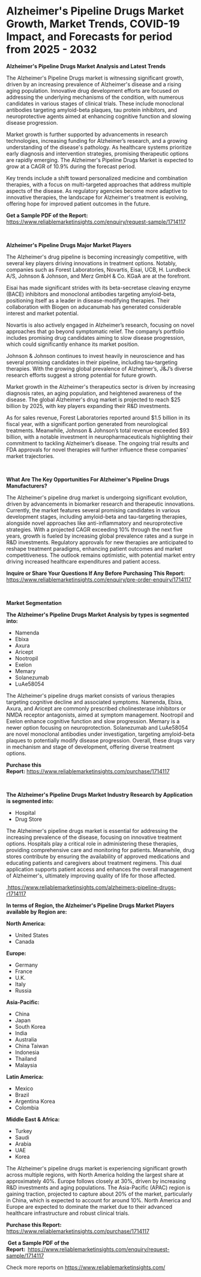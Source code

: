 <p><h1>Alzheimer's Pipeline Drugs Market Growth, Market Trends, COVID-19 Impact, and Forecasts for period from 2025 - 2032</h1></p><p><strong>Alzheimer's Pipeline Drugs Market Analysis and Latest Trends</strong></p>
<p><p>The Alzheimer's Pipeline Drugs market is witnessing significant growth, driven by an increasing prevalence of Alzheimer's disease and a rising aging population. Innovative drug development efforts are focused on addressing the underlying mechanisms of the condition, with numerous candidates in various stages of clinical trials. These include monoclonal antibodies targeting amyloid-beta plaques, tau protein inhibitors, and neuroprotective agents aimed at enhancing cognitive function and slowing disease progression.</p><p>Market growth is further supported by advancements in research technologies, increasing funding for Alzheimer’s research, and a growing understanding of the disease's pathology. As healthcare systems prioritize early diagnosis and intervention strategies, promising therapeutic options are rapidly emerging. The Alzheimer's Pipeline Drugs Market is expected to grow at a CAGR of 10.9% during the forecast period. </p><p>Key trends include a shift toward personalized medicine and combination therapies, with a focus on multi-targeted approaches that address multiple aspects of the disease. As regulatory agencies become more adaptive to innovative therapies, the landscape for Alzheimer's treatment is evolving, offering hope for improved patient outcomes in the future.</p></p>
<p><strong>Get a Sample PDF of the Report:&nbsp;</strong> <a href="https://www.reliablemarketinsights.com/enquiry/request-sample/1714117?utm_campaign=3361&utm_medium=2&utm_source=Github&utm_content=ia&utm_term=28032025&utm_id=alzheimers-pipeline-drugs">https://www.reliablemarketinsights.com/enquiry/request-sample/1714117</a></p>
<p>&nbsp;</p>
<p><strong>Alzheimer's Pipeline Drugs Major Market Players</strong></p>
<p><p>The Alzheimer's drug pipeline is becoming increasingly competitive, with several key players driving innovations in treatment options. Notably, companies such as Forest Laboratories, Novartis, Eisai, UCB, H. Lundbeck A/S, Johnson & Johnson, and Merz GmbH & Co. KGaA are at the forefront.</p><p>Eisai has made significant strides with its beta-secretase cleaving enzyme (BACE) inhibitors and monoclonal antibodies targeting amyloid-beta, positioning itself as a leader in disease-modifying therapies. Their collaboration with Biogen on aducanumab has generated considerable interest and market potential.</p><p>Novartis is also actively engaged in Alzheimer’s research, focusing on novel approaches that go beyond symptomatic relief. The company’s portfolio includes promising drug candidates aiming to slow disease progression, which could significantly enhance its market position.</p><p>Johnson & Johnson continues to invest heavily in neuroscience and has several promising candidates in their pipeline, including tau-targeting therapies. With the growing global prevalence of Alzheimer’s, J&J’s diverse research efforts suggest a strong potential for future growth.</p><p>Market growth in the Alzheimer's therapeutics sector is driven by increasing diagnosis rates, an aging population, and heightened awareness of the disease. The global Alzheimer's drug market is projected to reach $25 billion by 2025, with key players expanding their R&D investments.</p><p>As for sales revenue, Forest Laboratories reported around $1.5 billion in its fiscal year, with a significant portion generated from neurological treatments. Meanwhile, Johnson & Johnson’s total revenue exceeded $93 billion, with a notable investment in neuropharmaceuticals highlighting their commitment to tackling Alzheimer’s disease. The ongoing trial results and FDA approvals for novel therapies will further influence these companies' market trajectories.</p></p>
<p>&nbsp;</p>
<p><strong>What Are The Key Opportunities For Alzheimer's Pipeline Drugs Manufacturers?</strong></p>
<p><p>The Alzheimer's pipeline drug market is undergoing significant evolution, driven by advancements in biomarker research and therapeutic innovations. Currently, the market features several promising candidates in various development stages, including amyloid-beta and tau-targeting therapies, alongside novel approaches like anti-inflammatory and neuroprotective strategies. With a projected CAGR exceeding 10% through the next five years, growth is fueled by increasing global prevalence rates and a surge in R&D investments. Regulatory approvals for new therapies are anticipated to reshape treatment paradigms, enhancing patient outcomes and market competitiveness. The outlook remains optimistic, with potential market entry driving increased healthcare expenditures and patient access.</p></p>
<p><strong>Inquire or Share Your Questions If Any Before Purchasing This Report:</strong> <a href="https://www.reliablemarketinsights.com/enquiry/pre-order-enquiry/1714117?utm_campaign=3361&utm_medium=2&utm_source=Github&utm_content=ia&utm_term=28032025&utm_id=alzheimers-pipeline-drugs">https://www.reliablemarketinsights.com/enquiry/pre-order-enquiry/1714117</a></p>
<p>&nbsp;</p>
<p><strong>Market Segmentation</strong></p>
<p><strong>The Alzheimer's Pipeline Drugs Market Analysis by types is segmented into:</strong></p>
<p><ul><li>Namenda</li><li>Ebixa</li><li>Axura</li><li>Aricept</li><li>Nootropil</li><li>Exelon</li><li>Memary</li><li>Solanezumab</li><li>LuAe58054</li></ul></p>
<p><p>The Alzheimer's pipeline drugs market consists of various therapies targeting cognitive decline and associated symptoms. Namenda, Ebixa, Axura, and Aricept are commonly prescribed cholinesterase inhibitors or NMDA receptor antagonists, aimed at symptom management. Nootropil and Exelon enhance cognitive function and slow progression. Memary is a newer option focusing on neuroprotection. Solanezumab and LuAe58054 are novel monoclonal antibodies under investigation, targeting amyloid-beta plaques to potentially modify disease progression. Overall, these drugs vary in mechanism and stage of development, offering diverse treatment options.</p></p>
<p><strong>Purchase this Report:&nbsp;</strong><a href="https://www.reliablemarketinsights.com/purchase/1714117?utm_campaign=3361&utm_medium=2&utm_source=Github&utm_content=ia&utm_term=28032025&utm_id=alzheimers-pipeline-drugs">https://www.reliablemarketinsights.com/purchase/1714117</a></p>
<p>&nbsp;</p>
<p><strong>The Alzheimer's Pipeline Drugs Market Industry Research by Application is segmented into:</strong></p>
<p><ul><li>Hospital</li><li>Drug Store</li></ul></p>
<p><p>The Alzheimer's pipeline drugs market is essential for addressing the increasing prevalence of the disease, focusing on innovative treatment options. Hospitals play a critical role in administering these therapies, providing comprehensive care and monitoring for patients. Meanwhile, drug stores contribute by ensuring the availability of approved medications and educating patients and caregivers about treatment regimens. This dual application supports patient access and enhances the overall management of Alzheimer's, ultimately improving quality of life for those affected.</p></p>
<p><a href="https://www.reliablemarketinsights.com/alzheimers-pipeline-drugs-r1714117?utm_campaign=3361&utm_medium=2&utm_source=Github&utm_content=ia&utm_term=28032025&utm_id=alzheimers-pipeline-drugs">&nbsp;https://www.reliablemarketinsights.com/alzheimers-pipeline-drugs-r1714117</a></p>
<p><strong>In terms of Region, the Alzheimer's Pipeline Drugs Market Players available by Region are:</strong></p>
<p>
    <p> <strong> North America: </strong>
        <ul>
            <li>United States</li>
            <li>Canada</li>
        </ul>
        </p> 
    <p> <strong> Europe: </strong>
        <ul>
            <li>Germany</li>
            <li>France</li>
            <li>U.K.</li>
            <li>Italy</li>
            <li>Russia</li>
        </ul>
        </p> 
    <p> <strong> Asia-Pacific: </strong>
        <ul>
            <li>China</li>
            <li>Japan</li>
            <li>South Korea</li>
            <li>India</li>
            <li>Australia</li>
            <li>China Taiwan</li>
            <li>Indonesia</li>
            <li>Thailand</li>
            <li>Malaysia</li>
        </ul>
        </p> 
    <p> <strong> Latin America: </strong>
        <ul>
            <li>Mexico</li>
            <li>Brazil</li>
            <li>Argentina Korea</li>
            <li>Colombia</li>
        </ul>
        </p> 
    <p> <strong> Middle East & Africa: </strong>
        <ul>
            <li>Turkey</li>
            <li>Saudi</li>
            <li>Arabia</li>
            <li>UAE</li>
            <li>Korea</li>
        </ul>
    </p>
    </p>
<p><p>The Alzheimer's pipeline drugs market is experiencing significant growth across multiple regions, with North America holding the largest share at approximately 40%. Europe follows closely at 30%, driven by increasing R&D investments and aging populations. The Asia-Pacific (APAC) region is gaining traction, projected to capture about 20% of the market, particularly in China, which is expected to account for around 10%. North America and Europe are expected to dominate the market due to their advanced healthcare infrastructure and robust clinical trials.</p></p>
<p><strong>Purchase this Report: </strong><a href="https://www.reliablemarketinsights.com/purchase/1714117?utm_campaign=3361&utm_medium=2&utm_source=Github&utm_content=ia&utm_term=28032025&utm_id=alzheimers-pipeline-drugs">https://www.reliablemarketinsights.com/purchase/1714117</a></p>
<p>&nbsp;<strong>Get a Sample PDF of the Report:&nbsp;&nbsp;</strong><a href="https://www.reliablemarketinsights.com/enquiry/request-sample/1714117?utm_campaign=3361&utm_medium=2&utm_source=Github&utm_content=ia&utm_term=28032025&utm_id=alzheimers-pipeline-drugs">https://www.reliablemarketinsights.com/enquiry/request-sample/1714117</a></p>
<p><strong></strong></p>
<p>Check more reports on <a href="https://www.reliablemarketinsights.com/?utm_campaign=3361&utm_medium=2&utm_source=Github&utm_content=ia&utm_term=28032025&utm_id=alzheimers-pipeline-drugs">https://www.reliablemarketinsights.com/</a></p>
